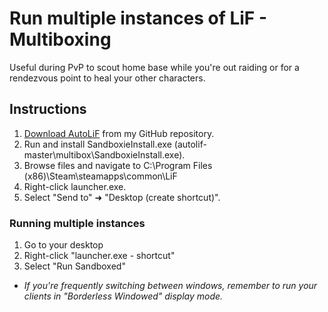 # Run multiple instances of LiF - Multiboxing
Useful during PvP to scout home base while you're out raiding or for a rendezvous point to heal your other characters.
## Instructions
1. [Download AutoLiF](https://github.com/rydland/autolif/archive/master.zip) from my GitHub repository.
2. Run and install SandboxieInstall.exe (autolif-master\multibox\SandboxieInstall.exe).
3. Browse files and navigate to C:\Program Files (x86)\Steam\steamapps\common\LiF
4. Right-click launcher.exe.
5. Select "Send to" ➜ "Desktop (create shortcut)".

### Running multiple instances
1. Go to your desktop
2. Right-click "launcher.exe - shortcut"
3. Select "Run Sandboxed"
*  _If you're frequently switching between windows, remember to run your clients in "Borderless Windowed" display mode._
